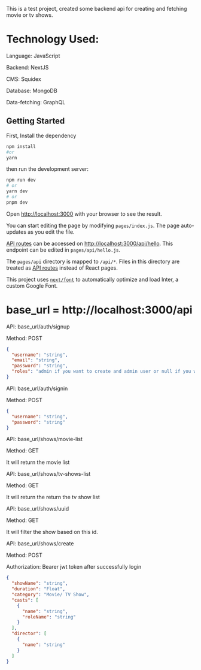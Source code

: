 This is a test project, created some backend api for creating and fetching movie or tv shows.
# Technology Used:
Language: JavaScript

Backend: NextJS

CMS: Squidex

Database: MongoDB

Data-fetching: GraphQL

## Getting Started

First, Install the dependency
```bash
npm install
#or
yarn
```

then run the development server:

```bash
npm run dev
# or
yarn dev
# or
pnpm dev
```

Open [http://localhost:3000](http://localhost:3000) with your browser to see the result.

You can start editing the page by modifying `pages/index.js`. The page auto-updates as you edit the file.

[API routes](https://nextjs.org/docs/api-routes/introduction) can be accessed on [http://localhost:3000/api/hello](http://localhost:3000/api/hello). This endpoint can be edited in `pages/api/hello.js`.

The `pages/api` directory is mapped to `/api/*`. Files in this directory are treated as [API routes](https://nextjs.org/docs/api-routes/introduction) instead of React pages.

This project uses [`next/font`](https://nextjs.org/docs/basic-features/font-optimization) to automatically optimize and load Inter, a custom Google Font.

# base_url = http://localhost:3000/api

API: base_url/auth/signup

Method: POST

```json
{
  "username": "string",
  "email": "string",
  "password": "string",
  "roles": "admin if you want to create and admin user or null if you want to create a normal user"
}
```
API: base_url/auth/signin

Method: POST

```json
{
  "username": "string",
  "password": "string"
}
```
API: base_url/shows/movie-list

Method: GET

It will return the movie list

API: base_url/shows/tv-shows-list

Method: GET

It will return the return the tv show list

API: base_url/shows/uuid

Method: GET

It will filter the show based on this id.

API: base_url/shows/create

Method: POST

Authorization: Bearer jwt token after successfully login

```json
{
  "showName": "string",
  "duration": "Float",
  "category": "Movie/ TV Show",
  "casts": [
    {
      "name": "string",
      "roleName": "string"
    }
  ],
  "director": [
    {
      "name": "string"
    }
  ]
}
```